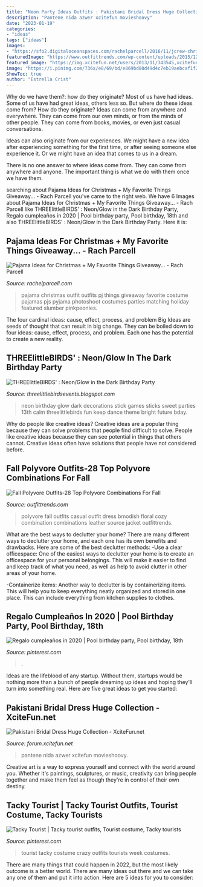 ```yaml
---
title: "Neon Party Ideas Outfits : Pakistani Bridal Dress Huge Collection"
description: "Pantene nida azwer xcitefun movieshoovy"
date: "2023-01-19"
categories:
- "ideas"
tags: ["ideas"]
images:
- "https://sfo2.digitaloceanspaces.com/rachelparcell/2016/11/jcrew-christmas-pajama-ideas-1.jpg"
featuredImage: "https://www.outfittrends.com/wp-content/uploads/2015/12/Fall-Polyvore-Outfit12.jpg"
featured_image: "https://img.xcitefun.net/users/2013/11/343545,xcitefun-pakistani-bridal-collection-dress-4.jpg"
image: "https://i.pinimg.com/736x/e8/69/bd/e869bd80d49d4c7eb19aebcaf1f2e841.jpg"
ShowToc: true
author: "Estrella Crist"
---
```



Why do we have them?: how do they originate?
Most of us have had ideas. Some of us have had great ideas, others less so. But where do these ideas come from? How do they originate?
Ideas can come from anywhere and everywhere. They can come from our own minds, or from the minds of other people. They can come from books, movies, or even just casual conversations.

Ideas can also originate from our experiences. We might have a new idea after experiencing something for the first time, or after seeing someone else experience it. Or we might have an idea that comes to us in a dream.

There is no one answer to where ideas come from. They can come from anywhere and anyone. The important thing is what we do with them once we have them.

	

		
searching about Pajama Ideas for Christmas + My Favorite Things Giveaway... - Rach Parcell you've came to the right web. We have 6 Images about Pajama Ideas for Christmas + My Favorite Things Giveaway... - Rach Parcell like THREElittleBIRDS&#039; : Neon/Glow in the Dark Birthday Party, Regalo cumpleaños in 2020 | Pool birthday party, Pool birthday, 18th and also THREElittleBIRDS&#039; : Neon/Glow in the Dark Birthday Party. Here it is:
		
    
## Pajama Ideas For Christmas + My Favorite Things Giveaway... - Rach Parcell

<img loading=lazy src="https://sfo2.digitaloceanspaces.com/rachelparcell/2016/11/jcrew-christmas-pajama-ideas-1.jpg" onerror="this.onerror=null;this.src='https://tse3.mm.bing.net/th?id=OIP.FK8ONhAA2zm7_uJLwuWCFAHaKe&amp;pid=15.1';" alt="Pajama Ideas for Christmas + My Favorite Things Giveaway... - Rach Parcell">

_Source: rachelparcell.com_

>pajama christmas outfit outfits pj things giveaway favorite costume pajamas pjs pyjama photoshoot costumes parties matching holiday featured slumber pinkpeonies. 

	

The four cardinal ideas: cause, effect, process, and problem
Big Ideas are seeds of thought that can result in big change. They can be boiled down to four ideas: cause, effect, process, and problem. Each one has the potential to create a new reality.

    
## THREElittleBIRDS&#039; : Neon/Glow In The Dark Birthday Party

<img loading=lazy src="https://4.bp.blogspot.com/-cXhmWlq_EbQ/UpVs2L_Q2nI/AAAAAAAAEtc/2JWxHB-3VyA/s1600/IMG_1796.jpg" onerror="this.onerror=null;this.src='https://tse3.mm.bing.net/th?id=OIP.niE7tceYPSzR7kGoahINEAHaLH&amp;pid=15.1';" alt="THREElittleBIRDS&#039; : Neon/Glow in the Dark Birthday Party">

_Source: threelittlebirdsevents.blogspot.com_

>neon birthday glow dark decorations stick games sticks sweet parties 13th calm threelittlebirds fun keep dance theme bright future bday. 

	

Why do people like creative ideas?
Creative ideas are a popular thing because they can solve problems that people find difficult to solve. People like creative ideas because they can see potential in things that others cannot. Creative ideas often have solutions that people have not considered before.

    
## Fall Polyvore Outfits-28 Top Polyvore Combinations For Fall

<img loading=lazy src="https://www.outfittrends.com/wp-content/uploads/2015/12/Fall-Polyvore-Outfit12.jpg" onerror="this.onerror=null;this.src='https://tse4.mm.bing.net/th?id=OIP.2d4CBL6JddWssBkhUjfR6gHaJ4&amp;pid=15.1';" alt="Fall Polyvore Outfits-28 Top Polyvore Combinations For Fall">

_Source: outfittrends.com_

>polyvore fall outfits casual outfit dress bmodish floral cozy combination combinations leather source jacket outfittrends. 

	

What are the best ways to declutter your home?
There are many different ways to declutter your home, and each one has its own benefits and drawbacks. Here are some of the best declutter methods: 
-Use a clear officespace: One of the easiest ways to declutter your home is to create an officespace for your personal belongings. This will make it easier to find and keep track of what you need, as well as help to avoid clutter in other areas of your home. 

-Containerize items: Another way to declutter is by containerizing items. This will help you to keep everything neatly organized and stored in one place. This can include everything from kitchen supplies to clothes.

    
## Regalo Cumpleaños In 2020 | Pool Birthday Party, Pool Birthday, 18th

<img loading=lazy src="https://i.pinimg.com/736x/e8/69/bd/e869bd80d49d4c7eb19aebcaf1f2e841.jpg" onerror="this.onerror=null;this.src='https://tse2.mm.bing.net/th?id=OIP.tRcbOCv5N6qILKp3y6EkkAHaJ4&amp;pid=15.1';" alt="Regalo cumpleaños in 2020 | Pool birthday party, Pool birthday, 18th">

_Source: pinterest.com_

>. 

	

Ideas are the lifeblood of any startup. Without them, startups would be nothing more than a bunch of people dreaming up ideas and hoping they'll turn into something real. Here are five great ideas to get you started: 

    
## Pakistani Bridal Dress Huge Collection - XciteFun.net

<img loading=lazy src="https://img.xcitefun.net/users/2013/11/343545,xcitefun-pakistani-bridal-collection-dress-4.jpg" onerror="this.onerror=null;this.src='https://tse2.mm.bing.net/th?id=OIP.AkqCRX90IUMF9Zo---9XlAHaLG&amp;pid=15.1';" alt="Pakistani Bridal Dress Huge Collection - XciteFun.net">

_Source: forum.xcitefun.net_

>pantene nida azwer xcitefun movieshoovy. 

	

Creative art is a way to express yourself and connect with the world around you. Whether it's paintings, sculptures, or music, creativity can bring people together and make them feel as though they're in control of their own destiny.

    
## Tacky Tourist | Tacky Tourist Outfits, Tourist Costume, Tacky Tourists

<img loading=lazy src="https://i.pinimg.com/736x/3a/93/37/3a93376cc25e6bc59c3582ede25c62b9.jpg" onerror="this.onerror=null;this.src='https://tse2.mm.bing.net/th?id=OIP.wWJoobPaVdV4FjRvpQaplgHaJ3&amp;pid=15.1';" alt="Tacky Tourist | Tacky tourist outfits, Tourist costume, Tacky tourists">

_Source: pinterest.com_

>tourist tacky costume crazy outfits tourists week costumes. 

	

There are many things that could happen in 2022, but the most likely outcome is a better world. There are many ideas out there and we can take any one of them and put it into action. Here are 5 ideas for you to consider: 

